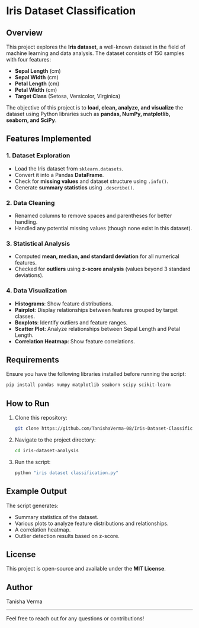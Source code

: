 # Iris Dataset Classification

## Overview
This project explores the **Iris dataset**, a well-known dataset in the field of machine learning and data analysis. The dataset consists of 150 samples with four features:
- **Sepal Length** (cm)
- **Sepal Width** (cm)
- **Petal Length** (cm)
- **Petal Width** (cm)
- **Target Class** (Setosa, Versicolor, Virginica)

The objective of this project is to **load, clean, analyze, and visualize** the dataset using Python libraries such as **pandas, NumPy, matplotlib, seaborn, and SciPy**.

## Features Implemented
### 1. **Dataset Exploration**
- Load the Iris dataset from `sklearn.datasets`.
- Convert it into a Pandas **DataFrame**.
- Check for **missing values** and dataset structure using `.info()`.
- Generate **summary statistics** using `.describe()`.

### 2. **Data Cleaning**
- Renamed columns to remove spaces and parentheses for better handling.
- Handled any potential missing values (though none exist in this dataset).

### 3. **Statistical Analysis**
- Computed **mean, median, and standard deviation** for all numerical features.
- Checked for **outliers** using **z-score analysis** (values beyond 3 standard deviations).

### 4. **Data Visualization**
- **Histograms**: Show feature distributions.
- **Pairplot**: Display relationships between features grouped by target classes.
- **Boxplots**: Identify outliers and feature ranges.
- **Scatter Plot**: Analyze relationships between Sepal Length and Petal Length.
- **Correlation Heatmap**: Show feature correlations.

## Requirements
Ensure you have the following libraries installed before running the script:
```bash
pip install pandas numpy matplotlib seaborn scipy scikit-learn
```

## How to Run
1. Clone this repository:
   ```bash
   git clone https://github.com/TanishaVerma-08/Iris-Dataset-Classification/tree/main
   ```
2. Navigate to the project directory:
   ```bash
   cd iris-dataset-analysis
   ```
3. Run the script:
   ```bash
   python "iris dataset classification.py"
   ```

## Example Output
The script generates:
- Summary statistics of the dataset.
- Various plots to analyze feature distributions and relationships.
- A correlation heatmap.
- Outlier detection results based on z-score.

## License
This project is open-source and available under the **MIT License**.

## Author
Tanisha Verma

---
Feel free to reach out for any questions or contributions!

